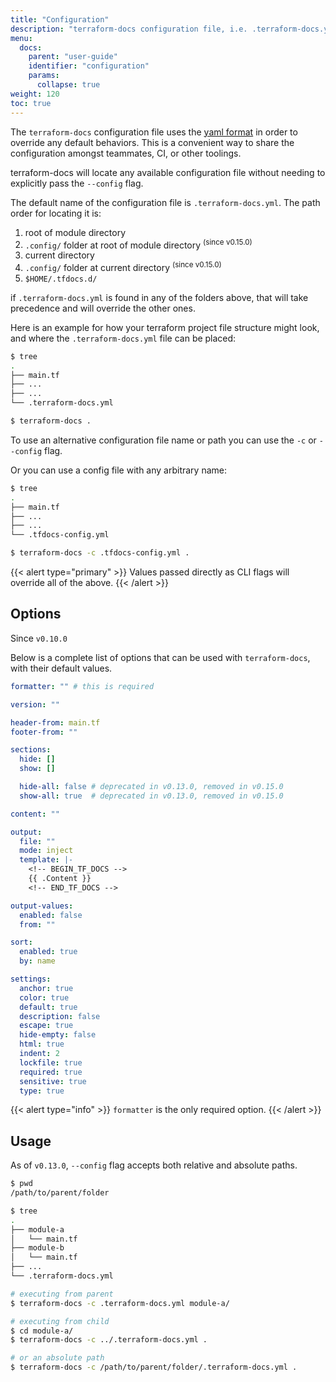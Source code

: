 ```yaml
---
title: "Configuration"
description: "terraform-docs configuration file, i.e. .terraform-docs.yml"
menu:
  docs:
    parent: "user-guide"
    identifier: "configuration"
    params:
      collapse: true
weight: 120
toc: true
---
```


The `terraform-docs` configuration file uses the [yaml format](https://yaml.org/) in order to override any default behaviors.
This is a convenient way to share the configuration amongst teammates, CI, or other toolings.

terraform-docs will locate any available configuration file without needing to explicitly pass the `--config` flag.

The default name of the configuration file is `.terraform-docs.yml`.
The path order for locating it is:

1. root of module directory
1. `.config/` folder at root of module directory <sup class="no-top">(since v0.15.0)</sup>
1. current directory
1. `.config/` folder at current directory <sup class="no-top">(since v0.15.0)</sup>
1. `$HOME/.tfdocs.d/`

if `.terraform-docs.yml` is found in any of the folders above, that will take
precedence and will override the other ones.

Here is an example for how your terraform project file structure might look, and where the `.terraform-docs.yml` file can be placed:

```bash
$ tree
.
├── main.tf
├── ...
├── ...
└── .terraform-docs.yml

$ terraform-docs .
```

To use an alternative configuration file name or path you
can use the `-c` or `--config` flag.

Or you can use a config file with any arbitrary name:

```bash
$ tree
.
├── main.tf
├── ...
├── ...
└── .tfdocs-config.yml

$ terraform-docs -c .tfdocs-config.yml .
```

{{< alert type="primary" >}}
Values passed directly as CLI flags will override all of the above.
{{< /alert >}}

## Options

Since `v0.10.0`

Below is a complete list of options that can be used with `terraform-docs`, with their
default values.

```yaml
formatter: "" # this is required

version: ""

header-from: main.tf
footer-from: ""

sections:
  hide: []
  show: []

  hide-all: false # deprecated in v0.13.0, removed in v0.15.0
  show-all: true  # deprecated in v0.13.0, removed in v0.15.0

content: ""

output:
  file: ""
  mode: inject
  template: |-
    <!-- BEGIN_TF_DOCS -->
    {{ .Content }}
    <!-- END_TF_DOCS -->

output-values:
  enabled: false
  from: ""

sort:
  enabled: true
  by: name

settings:
  anchor: true
  color: true
  default: true
  description: false
  escape: true
  hide-empty: false
  html: true
  indent: 2
  lockfile: true
  required: true
  sensitive: true
  type: true
```

{{< alert type="info" >}}
`formatter` is the only required option.
{{< /alert >}}

## Usage

As of `v0.13.0`, `--config` flag accepts both relative and absolute paths.

```bash
$ pwd
/path/to/parent/folder

$ tree
.
├── module-a
│   └── main.tf
├── module-b
│   └── main.tf
├── ...
└── .terraform-docs.yml

# executing from parent
$ terraform-docs -c .terraform-docs.yml module-a/

# executing from child
$ cd module-a/
$ terraform-docs -c ../.terraform-docs.yml .

# or an absolute path
$ terraform-docs -c /path/to/parent/folder/.terraform-docs.yml .
```
